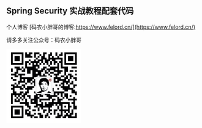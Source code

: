 ## Spring Security 实战教程配套代码 

个人博客  [码农小胖哥的博客:https://www.felord.cn/](https://www.felord.cn/)



请多多关注公众号：码农小胖哥
 
 ![](./qr.jpg)
 
 